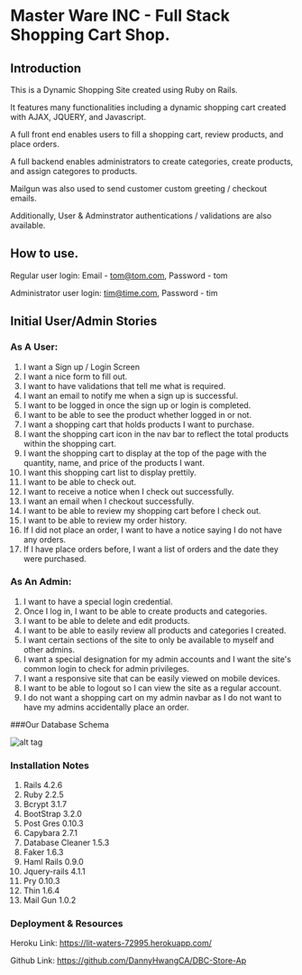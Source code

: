 # Master Ware INC - Full Stack Shopping Cart Shop. 

## Introduction

This is a Dynamic Shopping Site created using Ruby on Rails.

It features many functionalities including a dynamic shopping cart created with AJAX, JQUERY, and Javascript.

A full front end enables users to fill a shopping cart, review products, and place orders.

A full backend enables administrators to create categories, create products, and assign categores to products. 

Mailgun was also used to send customer custom greeting / checkout emails. 

Additionally, User & Adminstrator authentications / validations are also available. 

## How to use.

Regular user login: Email - tom@tom.com, Password - tom

Administrator user login: tim@time.com, Password - tim

## Initial User/Admin Stories

### As A User:
1. I want a Sign up / Login Screen
  1. I want a nice form to fill out.
  2. I want to have validations that tell me what is required.
  3. I want an email to notify me when a sign up is successful.
  4. I want to be logged in once the sign up or login is completed.
2. I want to be able to see the product whether logged in or not.
3. I want a shopping cart that holds products I want to purchase.
  1. I want the shopping cart icon in the nav bar to reflect the total products within the shopping cart.
  2. I want the shopping cart to display at the top of the page with the quantity, name, and price of the products I want.
  3. I want this shopping cart list to display prettily.
4. I want to be able to check out.
  1. I want to receive a notice when I check out successfully.
  2. I want an email when I checkout successfully.
  3. I want to be able to review my shopping cart before I check out.
5. I want to be able to review my order history.
  1. If I did not place an order, I want to have a notice saying I do not have any orders.
  2. If I have place orders before, I want a list of orders and the date they were purchased.

### As An Admin:
1. I want to have a special login credential.
  1. Once I log in, I want to be able to create products and categories.
  2. I want to be able to delete and edit products.
  3. I want to be able to easily review all products and categories I created.
2. I want certain sections of the site to only be available to myself and other admins.
3. I want a special designation for my admin accounts and I want the site's common login to check for admin privileges.
4. I want a responsive site that can be easily viewed on mobile devices.
5. I want to be able to logout so I can view the site as a regular account.
6. I do not want a shopping cart on my admin navbar as I do not want to have my admins accidentally place an order.

###Our Database Schema

![alt tag](http://i.imgur.com/31og47t.png)

### Installation Notes

1. Rails 4.2.6
2. Ruby 2.2.5
3. Bcrypt 3.1.7
4. BootStrap 3.2.0
5. Post Gres 0.10.3
6. Capybara 2.7.1
7. Database Cleaner 1.5.3
8. Faker 1.6.3
9. Haml Rails 0.9.0
10. Jquery-rails 4.1.1
11. Pry 0.10.3
12. Thin 1.6.4
13. Mail Gun 1.0.2

### Deployment & Resources

Heroku Link: https://lit-waters-72995.herokuapp.com/

Github Link: https://github.com/DannyHwangCA/DBC-Store-Ap





